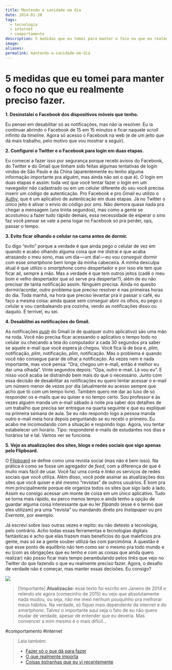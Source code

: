 ```yaml
---
title: Mantendo a sanidade em dia
date: 2014-01-20
tags:
  - tecnologia
  - internet
  - comportamento
description: 5 medidas que eu tomei para manter o foco no que eu realmente preciso fazer.
image: 
aliases:
permalink: mantendo-a-sanidade-em-dia
---
```

# 5 medidas que eu tomei para manter o foco no que eu realmente preciso fazer.

**1. Desinstalei o Facebook dos dispositivos móveis que tenho.**

Eu pensei em desabilitar só as notificações, mas não ia resolver. Eu ia continuar abrindo o Facebook de 15 em 15 minutos e ficar naquele _scroll_ infinito da _timeline_. Agora só acesso o Facebook na web (e de um jeito que dá mais trabalho, pelo motivo que vou mostrar a seguir).

**2. Configurei o Twitter e o Facebook para login em duas etapas.**

Eu comecei a fazer isso por segurança porque recebi avisos do Facebook, do Twitter e do Gmail que tinham sido feitas algumas tentativas de login vindas de São Paulo e da China (aparentemente eu tenho alguma informação importante pra alguém, mas ainda não sei o que é). O login em duas etapas é assim: toda vez que você tentar fazer o login em um navegador não cadastrado ou em um celular diferente do seu você precisa inserir um código de autenticação. Pro Facebook e pro Gmail eu utilizo o [Authy](https://www.authy.com/), que é um aplicativo de autenticação em duas etapas. Já no Twitter o único jeito é ativar o envio do código por _sms_. Não demora quase nada pra chegar a mensagem (uns trinta segundos), mas como a gente se acostumou a fazer tudo rápido demais, essa necessidade de esperar o _sms_ faz você pensar se vale a pena logar no Facebook só pra perder, ops, passar o tempo.

**3. Evito ficar olhando o celular na cama antes de dormir.**

Eu digo “evito” porque a verdade é que ainda pego o celular de vez em quando e acabo olhando alguma coisa que me distrai e que acaba atrasando o meu sono, mas um dia — um dia! — eu vou conseguir dormir com esse _smartphone_ bem longe da minha cabeceira. A minha desculpa atual é que utilizo o _smartphone_ como despertador e por isso ele tem que ficar ali, sempre à mão. Mas a verdade é que tem outros jeitos (cadê o meu bom e velho despertador que só serve pra despertar?), além de eu não precisar de tanta notificação assim. Ninguém precisa. Ainda no quesito dormir/acordar, outro problema que preciso resolver é nas primeiras horas do dia. Toda manhã, na hora que preciso levantar pra ir passar o café, eu faço a mesma coisa: ainda quase sem conseguir abrir os olhos, eu pego o celular e vou cambaleando pra cozinha, vendo as notificações disso ou daquilo. É terrível, eu sei.

**4. Desabilitei as notificações do Gmail.**

As notificações [_push_](http://pt.wikipedia.org/wiki/Tecnologia_Push) do Gmail (e de qualquer outro aplicativo) são uma mão na roda. Você não precisa ficar acessando o aplicativo o tempo todo no celular ou checando a tela do computador a cada 30 segundos pra saber se aquele e-mail que você espera já chegou. Você fica lá de boa e, _plim_, notificação, _plim_, notificação, _plim_, notificação. Mas o problema é quando você não consegue parar de olhar a notificação. Às vezes nem é nada importante, mas você pensa: “Ora, chegou um e-mail, então é melhor eu dar uma olhada”. Vinte segundos depois: “Opa, outro e-mail. Lá vou eu”. E nisso você acaba se distraindo bem mais do que o necessário. Junto com essa decisão de desabilitar as notificações eu quero tentar acessar o e-mail um número menor de vezes por dia (atualmente eu acesso sempre que acho que tô com um tempo livre). Também quero me dar ao luxo de só responder os e-mails que eu quiser e no tempo certo. Sou professor e às vezes alguém manda um e-mail sábado à noite pra saber dos detalhes de um trabalho que precisa ser entregue na quarta seguinte e que eu expliquei na primeira semana de aula. Se eu não respondo logo a pessoa manda outro e-mail meia hora depois perguntando se eu recebi o primeiro. Eu acabo me incomodando com a situação e respondo logo. Agora, vou tentar estabelecer um horário. Tipo: responderei e-mails de estudantes nos dias e horários tal e tal. Vamos ver se funciona.

**5. Vejo as atualizações dos sites, blogs e redes sociais que sigo apenas pelo Flipboard.**

O [Flipboard](https://flipboard.com/) se define como uma revista social (mas não é bem isso). Na prática é como se fosse um agregador de _feed_, com a diferença de que é muito mais fácil de usar. Você faz uma conta e _linka_ os serviços de redes sociais que você utiliza. Além disso, você pode assinar as atualizações dos sites que você quiser e até mesmo “revistas” de outros usuários. É bom pra mim principalmente porque ele organiza todos os sites que sigo lado a lado. Assim eu consigo acessar um monte de coisa em um único aplicativo. Tudo se torna mais rápido, eu perco menos tempo e ainda tenho a opção de guardar alguma coisa interessante que eu ler _flipando_ (esse é o termo que eles utilizam) pra uma “revista” ou mandando direto pro _Instapaper_ ou pro _Evernote_, por exemplo.

Já escrevi sobre isso outras vezes e repito: eu não detesto a tecnologia, pelo contrário. Acho todas essas ferramentas e tecnologias digitais fantásticas e acho que elas trazem mais benefícios do que malefícios pra gente, mas só se a gente souber utilizá-las com parcimônia. A questão é que esse ponto de equilíbrio não tem como ser o mesmo pra todo mundo e eu (com as obrigações que eu tenho e com as coisas que ainda quero realizar) não posso ficar mais tempo perambulando pelos _links_ que vejo no Twitter do que fazendo o que eu realmente preciso fazer. Agora, o desafio de verdade não é começar, mas manter essas decisões. Eu consigo?

<img src="/assets/img/mantendo-a-sanidade-em dia-medium.png">

> [!importante] **Atualização**: 
> esse texto foi escrito em Janeiro de 2014 e relendo ele agora (comecinho de 2015) eu vejo que absolutamente nada mudou, ou seja, não me mexi nenhum pouquinho pra melhorar meus hábitos. Na verdade, só fiquei mais dependente da internet e do _smartphone_. Talvez o importante aqui seja o fato de eu não quero mudar de verdade, apesar de entender que eu deveria. Mas convencer a mim mesmo é o mais difícil…


#comportamento #internet

> Leia também:
> - <a href="/fazer-so-o-que-da-para-fazer">Fazer só o que dá para fazer</a>
> - <a href="/o-que-realmente-importa">O que realmente importa</a>
> - <a href="/coisas-estranhas-que-eu-vi-recentemente">Coisas estranhas que eu vi recentemente</a>
